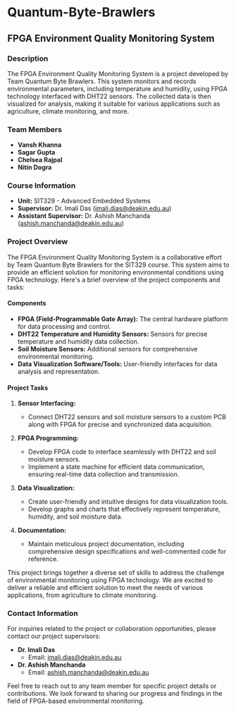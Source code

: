 # Quantum-Byte-Brawlers
## FPGA Environment Quality Monitoring System

### Description

The FPGA Environment Quality Monitoring System is a project developed by Team Quantum Byte Brawlers. This system monitors and records environmental parameters, including temperature and humidity, using FPGA technology interfaced with DHT22 sensors. The collected data is then visualized for analysis, making it suitable for various applications such as agriculture, climate monitoring, and more.

### Team Members

- **Vansh Khanna** 
- **Sagar Gupta** 
- **Chelsea Rajpal**
- **Nitin Dogra** 

### Course Information

- **Unit:** SIT329 - Advanced Embedded Systems
- **Supervisor:** Dr. Imali Das ([imali.dias@deakin.edu.au](mailto:imali.dias@deakin.edu.au)) 
- **Assistant Supervisor:** Dr. Ashish Manchanda ([ashish.manchanda@deakin.edu.au](mailto:ashish.manchanda@deakin.edu.au))

### Project Overview

The FPGA Environment Quality Monitoring System is a collaborative effort by Team Quantum Byte Brawlers for the SIT329 course. This system aims to provide an efficient solution for monitoring environmental conditions using FPGA technology. Here's a brief overview of the project components and tasks:

#### Components

- **FPGA (Field-Programmable Gate Array):** The central hardware platform for data processing and control.
- **DHT22 Temperature and Humidity Sensors:** Sensors for precise temperature and humidity data collection.
- **Soil Moisture Sensors:** Additional sensors for comprehensive environmental monitoring.
- **Data Visualization Software/Tools:** User-friendly interfaces for data analysis and representation.

#### Project Tasks

1. **Sensor Interfacing:**
   - Connect DHT22 sensors and soil moisture sensors to a custom PCB along with FPGA for precise and synchronized data acquisition.

2. **FPGA Programming:**
   - Develop FPGA code to interface seamlessly with DHT22 and soil moisture sensors.
   - Implement a state machine for efficient data communication, ensuring real-time data collection and transmission.

3. **Data Visualization:**
   - Create user-friendly and intuitive designs for data visualization tools.
   - Develop graphs and charts that effectively represent temperature, humidity, and soil moisture data.

4. **Documentation:**
   - Maintain meticulous project documentation, including comprehensive design specifications and well-commented code for reference.

This project brings together a diverse set of skills to address the challenge of environmental monitoring using FPGA technology. We are excited to deliver a reliable and efficient solution to meet the needs of various applications, from agriculture to climate monitoring.

### Contact Information

For inquiries related to the project or collaboration opportunities, please contact our project supervisors:
- **Dr. Imali Das**
  - Email: [imali.dias@deakin.edu.au](mailto:imali.dias@deakin.edu.au)
- **Dr. Ashish Manchanda**
  - Email: [ashish.manchanda@deakin.edu.au](mailto:ashish.manchanda@deakin.edu.au)

Feel free to reach out to any team member for specific project details or contributions. We look forward to sharing our progress and findings in the field of FPGA-based environmental monitoring.
